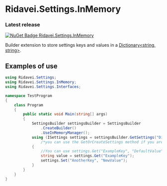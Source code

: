 # Ridavei.Settings.InMemory

### Latest release
[![NuGet Badge Ridavei.Settings.InMemory](https://buildstats.info/nuget/Ridavei.Settings.InMemory)](https://www.nuget.org/packages/Ridavei.Settings.InMemory)

Builder extension to store settings keys and values in a [Dictionary<string, string>](https://learn.microsoft.com/en-us/dotnet/api/system.collections.generic.dictionary-2).

## Examples of use

```csharp
using Ridavei.Settings;
using Ridavei.Settings.InMemory;
using Ridavei.Settings.Interfaces;

namespace TestProgram
{
    class Program
    {
        public static void Main(string[] args)
        {
            SettingsBuilder settingsBuilder = SettingsBuilder
                .CreateBuilder()
                .UseInMemoryManager();
            using (ISettings settings = settingsBuilder.GetSettings("DictionaryName")
                /*you can use the GetOrCreateSettings method if you are not sure if the settings dictionary exists*/)
            {
                //You can use settings.Get("ExampleKey", "DefaultValue") if you want to retrieve the default value if the key doesn't exists.
                string value = settings.Get("ExampleKey");
                settings.Set("AnotherKey", "NewValue");
            }
        }
    }
}
```
